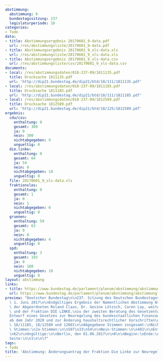```yaml
---
abstimmung:
  abstimmung: 9
  bundestagssitzung: 237
  legislaturperiode: 18
categories:
- Todo
data:
- title: Abstimmungsergebnis 20170601_9-data.pdf
  url: /res/abstimmungsliste/20170601_9-data.pdf
- title: Abstimmungsergebnis 20170601_9_xls-data.xls
  url: /res/abstimmungsliste/20170601_9_xls-data.xls
- title: Abstimmungsergebnis 20170601_9_xls-data.csv
  url: /res/abstimmungsliste/csv/20170601_9_xls-data.csv
documents:
- local: /res/abstimmungsdaten/018-237-09/1811135.pdf
  title: Drucksache 1811135.pdf
  url: 'http://dip21.bundestag.de/dip21/btd/18/111/1811135.pdf'
- local: /res/abstimmungsdaten/018-237-09/1811185.pdf
  title: Drucksache 1811185.pdf
  url: 'http://dip21.bundestag.de/dip21/btd/18/111/1811185.pdf'
- local: /res/abstimmungsdaten/018-237-09/1812589.pdf
  title: Drucksache 1812589.pdf
  url: 'http://dip21.bundestag.de/dip21/btd/18/125/1812589.pdf'
ergebnis:
  cdu/csu:
    enthaltung: 0
    gesamt: 309
    ja: 0
    nein: 300
    nichtabgegeben: 9
    ungueltig: 0
  die.linke:
    enthaltung: 0
    gesamt: 64
    ja: 54
    nein: 0
    nichtabgegeben: 10
    ungueltig: 0
  file: 20170601_9_xls-data.xls
  fraktionslos:
    enthaltung: 0
    gesamt: 1
    ja: 0
    nein: 1
    nichtabgegeben: 0
    ungueltig: 0
  gruenen:
    enthaltung: 59
    gesamt: 63
    ja: 0
    nein: 0
    nichtabgegeben: 4
    ungueltig: 0
  spd:
    enthaltung: 3
    gesamt: 193
    ja: 0
    nein: 180
    nichtabgegeben: 10
    ungueltig: 0
layout: abstimmung
links:
- title: https://www.bundestag.de/parlament/plenum/abstimmung/abstimmung?id=469
  url: https://www.bundestag.de/parlament/plenum/abstimmung/abstimmung?id=469
preview: "Deutscher Bundestag\n\n237. Sitzung des Deutschen Bundestages\nam Donnerstag,\
  \ 1. Juni 2017\n\nEndgültiges Ergebnis der Namentlichen Abstimmung Nr. 9\n\nÄnderungsantrag\
  \ der Abgeordneten Roland Claus, Dr. Gesine Lötzsch, Caren Lay, weiterer\nAbgeordneter\
  \ und der Fraktion DIE LINKE.\nzu der zweiten Beratung des Gesetzentwurfs der Bundesregierung.\n\
  Entwurf eines Gesetzes zur Neuregelung des bundesstaatlichen Finanzausgleichssystems\n\
  ab dem Jahr 2020 und zur Änderung haushaltsrechtlicher Vorschriften\nDrs. 18/11135,\
  \ 18/11185, 18/12589 und 12601\n\nAbgegebene Stimmen insgesamt:\nNicht abgegebene\
  \ Stimmen:\nJa-Stimmen:\n\n597\n33\n54\n\nNein-Stimmen:\n\n481\n\nEnthaltungen:\n\
  \n62\n\nUngültige:\n\nBerlin, den 01.06.2017\n\n0\n\nBeginn:\nEnde:\n\n13:05\n13:08\n\
  Seite:\n\n1\n\n\f"
tags:
- Todo
title: 'Abstimmung: Änderungsantrag der Fraktion Die Linke zur Neuregelung des bundesstaatlichen Finanzausgleichssystems'
---
```

